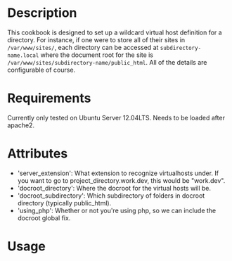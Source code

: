 Description
===========

This cookbook is designed to set up a wildcard virtual host definition for a directory. For instance, if one were to store all of their sites in `/var/www/sites/`, each directory can be accessed at `subdirectory-name.local` where the document root for the site is `/var/www/sites/subdirectory-name/public_html`.  All of the details are configurable of course.

Requirements
============

Currently only tested on Ubuntu Server 12.04LTS. Needs to be loaded after apache2.

Attributes
==========

 - 'server_extension': What extension to recognize virtualhosts under. If you want to go to project_directory.work.dev, this would be "work.dev".
 - 'docroot_directory': Where the docroot for the virtual hosts will be.
 - 'docroot_subdirectory': Which subdirectory of folders in docroot directory (typically public_html).
 - 'using_php': Whether or not you're using php, so we can include the docroot global fix.

Usage
=====

